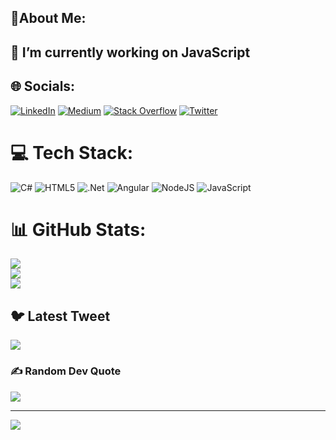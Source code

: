 💫About Me:
---
🔭 I’m currently working on JavaScript<br>
---

## 🌐 Socials:
[![LinkedIn](https://img.shields.io/badge/LinkedIn-%230077B5.svg?logo=linkedin&logoColor=white)](https://linkedin.com/in/www.linkedin.com/in/omurcanuslu/) [![Medium](https://img.shields.io/badge/Medium-12100E?logo=medium&logoColor=white)](https://medium.com/@https://medium.com/@omurcanuslu) [![Stack Overflow](https://img.shields.io/badge/-Stackoverflow-FE7A16?logo=stack-overflow&logoColor=white)](https://stackoverflow.com/users/https://stackoverflow.com/users/20913475/%c3%96m%c3%bcr) [![Twitter](https://img.shields.io/badge/Twitter-%231DA1F2.svg?logo=Twitter&logoColor=white)](https://twitter.com/https://twitter.com/omurcanuslu) 

# 💻 Tech Stack:
![C#](https://img.shields.io/badge/c%23-%23239120.svg?style=for-the-badge&logo=c-sharp&logoColor=white) ![HTML5](https://img.shields.io/badge/html5-%23E34F26.svg?style=for-the-badge&logo=html5&logoColor=white) ![.Net](https://img.shields.io/badge/.NET-5C2D91?style=for-the-badge&logo=.net&logoColor=white) ![Angular](https://img.shields.io/badge/angular-%23DD0031.svg?style=for-the-badge&logo=angular&logoColor=white) ![NodeJS](https://img.shields.io/badge/node.js-6DA55F?style=for-the-badge&logo=node.js&logoColor=white) ![JavaScript](https://img.shields.io/badge/javascript-%23323330.svg?style=for-the-badge&logo=javascript&logoColor=%23F7DF1E)
# 📊 GitHub Stats:
![](https://github-readme-stats.vercel.app/api?username=P4CKt&theme=dark&hide_border=false&include_all_commits=false&count_private=false)<br/>
![](https://github-readme-streak-stats.herokuapp.com/?user=P4CKt&theme=dark&hide_border=false)<br/>
![](https://github-readme-stats.vercel.app/api/top-langs/?username=P4CKt&theme=dark&hide_border=false&include_all_commits=false&count_private=false&layout=compact)

## 🐦 Latest Tweet
[![](https://gtce.itsvg.in/api?username=https://twitter.com/omurcanuslu)](https://github.com/VishwaGauravIn/github-twitter-card-embed)

### ✍️ Random Dev Quote
![](https://quotes-github-readme.vercel.app/api?type=horizontal&theme=radical)

---
[![](https://visitcount.itsvg.in/api?id=P4CKt&icon=0&color=0)](https://visitcount.itsvg.in)

<!-- Proudly created with GPRM ( https://gprm.itsvg.in ) -->
